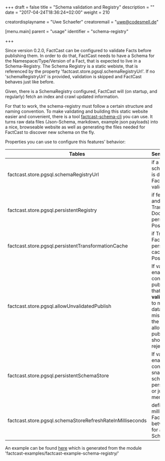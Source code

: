 +++
draft = false
title = "Schema validation and Registry"
description = ""
date = "2017-04-24T18:36:24+02:00"
weight = 210

creatordisplayname = "Uwe Schaefer"
creatoremail = "uwe@codesmell.de"

[menu.main]
parent = "usage"
identifier = "schema-registry"

+++


Since version 0.2.0, FactCast can be configured to validate Facts before publishing them. In order to do that, FactCast needs to have a Schema for the Namespace/Type/Version of a Fact, that is expected to live in a Schema-Registry. 
The Schema Registry is a static webiste, that is referenced by the property 'factcast.store.pgsql.schemaRegistryUrl'.
If no 'schemaRegistryUrl' is provided, validation is skipped and FactCast behaves just like before.

Given, there is a SchemaRegistry configured, FactCast will (on startup, and regularly) fetch an index and crawl updated information.

For that to work, the schema-registry must follow a certain structure and naming convention. To make validating and building this static website easier and convenient, there is a tool [factcast-schema-cli](../fc-schema-cli) you can use. It turns raw data files (Json-Schema, markdown, example json payloads) into a nice, browseable website as well as generating the files needed for FactCast to discover new schema on the fly.



Properties you can use to configure this features' behavior:

| Tables        | Semantics           | Default  |
| ------------- |:-------------|:-----|
| factcast.store.pgsql.schemaRegistryUrl      | if a schemaRegistryUrl is defined, FactCast goes into validating mode. | none |
| factcast.store.pgsql.persistentRegistry      | if fetched Schema and Transformation Documents are persisted into Postgres | false |
| factcast.store.pgsql.persistentTransformationCache      | if Transformed Fact payloads are persistently cached into Postgres| false |
| factcast.store.pgsql.allowUnvalidatedPublish      | If validation is enabled, this controls if publishing facts, that are **not validatable** (due to missing meta-data or due to missing schema in the registry) are allowed to be published or should be rejected.  |  false |
| factcast.store.pgsql.persistentSchemaStore |   If validation is enabled, this controls if a local snapshot of the schemaregistry is persisted to psql or just kept in mem.   |    true |
| factcast.store.pgsql.schemaStoreRefreshRateInMilliseconds | defines the time in milliseconds that FactCast pauses between checking for a change in the SchemaRegistry      |    15000 |

An example can be found [here](/example-registry/) which is generated from the module 'factcast-examples/factcast-example-schema-registry/'
